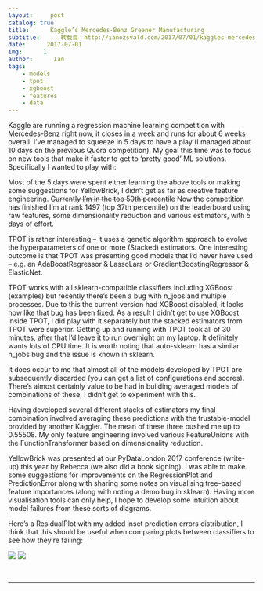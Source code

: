 ```yaml
---
layout:     post
catalog: true
title:      Kaggle’s Mercedes-Benz Greener Manufacturing
subtitle:      转载自：http://ianozsvald.com/2017/07/01/kaggles-mercedes-benz-greener-manufacturing/
date:      2017-07-01
img:      1
author:      Ian
tags:
    - models
    - tpot
    - xgboost
    - features
    - data
---
```


Kaggle are running a regression machine learning competition with Mercedes-Benz right now, it closes in a week and runs for about 6 weeks overall. I’ve managed to squeeze in 5 days to have a play (I managed about 10 days on the previous Quora competition). My goal this time was to focus on new tools that make it faster to get to ‘pretty good’ ML solutions. Specifically I wanted to play with:

Most of the 5 days were spent either learning the above tools or making some suggestions for YellowBrick, I didn’t get as far as creative feature engineering. ~~Currently I’m in the top 50th percentile~~ Now the competition has finished I’m at rank 1497 (top 37th percentile) on the leaderboard using raw features, some dimensionality reduction and various estimators, with 5 days of effort.

TPOT is rather interesting – it uses a genetic algorithm approach to evolve the hyperparameters of one or more (Stacked) estimators. One interesting outcome is that TPOT was presenting good models that I’d never have used – e.g. an AdaBoostRegressor & LassoLars or GradientBoostingRegressor & ElasticNet.

TPOT works with all sklearn-compatible classifiers including XGBoost (examples) but recently there’s been a bug with n_jobs and multiple processes. Due to this the current version had XGBoost disabled, it looks now like that bug has been fixed. As a result I didn’t get to use XGBoost inside TPOT, I did play with it separately but the stacked estimators from TPOT were superior. Getting up and running with TPOT took all of 30 minutes, after that I’d leave it to run overnight on my laptop. It definitely wants lots of CPU time. It is worth noting that auto-sklearn has a similar n_jobs bug and the issue is known in sklearn.

It does occur to me that almost all of the models developed by TPOT are subsequently discarded (you can get a list of configurations and scores). There’s almost certainly value to be had in building averaged models of combinations of these, I didn’t get to experiment with this.

Having developed several different stacks of estimators my final combination involved averaging these predictions with the trustable-model provided by another Kaggler. The mean of these three pushed me up to 0.55508. My only feature engineering involved various FeatureUnions with the FunctionTransformer based on dimensionality reduction.

YellowBrick was presented at our PyDataLondon 2017 conference (write-up) this year by Rebecca (we also did a book signing). I was able to make some suggestions for improvements on the RegressionPlot and PredictionError along with sharing some notes on visualising tree-based feature importances (along with noting a demo bug in sklearn). Having more visualisation tools can only help, I hope to develop some intuition about model failures from these sorts of diagrams.

Here’s a ResidualPlot with my added inset prediction errors distribution, I think that this should be useful when comparing plots between classifiers to see how they’re failing:

![](http://ianozsvald.com/wp-content/uploads/2017/07/lassolars_residuals_yellowbrick.png)
![](http://ianozsvald.com/wp-content/uploads/2017/07/lassolars_residuals_yellowbrick.png)








 

---
